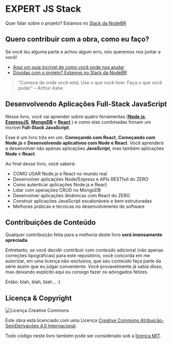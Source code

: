 # EXPERT JS Stack

Quer falar sobre o projeto? Estamos no [Slack da NodeBR](https://slack.nodebr.org)

## Quero contribuir com a obra, como eu faço?

Se você leu alguma parte e achou algum erro, nós queremos nos juntar a você!

* [Aqui um guia incrível de como você pode nos ajudar](CONTRIBUTING.md)
* [Dúvidas com o projeto? Estamos no Slack da NodeBR](https://slack.nodebr.org)

> "Comece de onde você está. Use o que você tiver. Faça o que você puder" – Arthur Ashe

## Desenvolvendo Aplicações Full-Stack JavaScript

Nesse livro, você vai aprender sobre quatro ferramentas ([**Node.js**](https://nodejs.org), [**ExpressJS**](http://expressjs.com/), [**MongoDB**](https://www.mongodb.com/) e [**React**](https://facebook.github.io/react/) ) e como elas combinadas fomam um incrível **Full-Stack JavaScript**.

Esse é um livro três em um. **Começando com React**, **Começando com Node.js** e **Desenvolvendo aplicativos com Node e React**. Você aprenderá a desenvolver não apenas aplicações **JavaScript**, mas também aplicações **Node** e **React**.

Ao final desse livro, você saberá:

* COMO USAR Node.js e React no mundo real
* Desenvolver aplicações Node/Express e APIs RESTfull do ZERO
* Como autenticar aplicações Node.js e React
* Lidar com operações CRUD no MongoDB
* Desenvolver aplicações dinâmicas com React do ZERO
* Construir aplicações JavaScript escalonáveis e bem estruturadas
* Melhores práticas e técnicas no desenvolvimento de software

## Contribuições de Conteúdo

Qualquer contribuição feita para a melhoria deste livro **será imensamente apreciada**.

Entretanto, se você decidir contribuir com conteúdo adicional (não apenas correções tipográficas) para este repositório, você concorda em me autorizar, em uma licença não-exclusiva, que seu conteúdo faça parte da série assim que eu julgar conveniente. Você provavelmente já sabia disso, mas deixando explícito aqui eu consigo fazer os advogados felizes.

Então: blah, blah, blah... :)

## Licença & Copyright

![Licença Creative Commons](https://i.creativecommons.org/l/by-nd/4.0/88x31.png)

Este obra está licenciado com uma Licença [Creative Commons Atribuição-SemDerivações 4.0 Internacional](http://creativecommons.org/licenses/by-nd/4.0/).

Todo código neste livro também pode ser considerado sob a [licença MIT](http://opensource.org/licenses/MIT).
